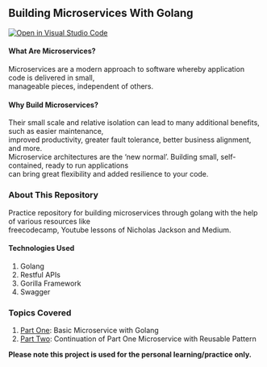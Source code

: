 ## Building Microservices With Golang

[![Open in Visual Studio Code](https://open.vscode.dev/badges/open-in-vscode.svg)](https://open.vscode.dev/aaditya29/Microservices-With-Go.git)

#### What Are Microservices?
Microservices are a modern approach to software whereby application code is delivered in small, <br>
manageable pieces, independent of others.

#### Why Build Microservices?
Their small scale and relative isolation can lead to many additional benefits, such as easier maintenance, <br>
improved productivity, greater fault tolerance, better business alignment, and more. <br>
Microservice architectures are the ‘new normal’. Building small, self-contained, ready to run applications <br>
can bring great flexibility and added resilience to your code.

### About This Repository
Practice repository for building microservices through golang with the help of various resources like<br>
freecodecamp, Youtube lessons of Nicholas Jackson and Medium.<br>

#### Technologies Used
1. Golang
2. Restful APIs
3. Gorilla Framework
4. Swagger

### Topics Covered
1. [Part One](https://github.com/aaditya29/Microservices-With-Go/tree/master/Part_1): Basic Microservice with Golang<br>
2. [Part Two](https://github.com/aaditya29/Microservices-With-Go/tree/master/Part_2): Continuation of Part One Microservice with Reusable Pattern<br>

<b>Please note this project is used for the personal learning/practice only.</b>